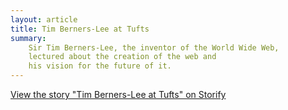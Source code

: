 ```yaml
---
layout: article
title: Tim Berners-Lee at Tufts
summary:
    Sir Tim Berners-Lee, the inventor of the World Wide Web, 
    lectured about the creation of the web and
    his vision for the future of it.
---
```


<div>
<script src="//storify.com/speedbreeze/tim-berners-lee-at-tufts.js?header=false">
</script>
<noscript>
  <a href="//storify.com/speedbreeze/tim-berners-lee-at-tufts" target="_blank">
  View the story "Tim Berners-Lee at Tufts" on Storify</a>
</noscript>
</div>
